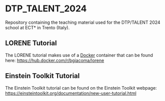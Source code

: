 # DTP_TALENT_2024
Repository containing the teaching material used for the DTP/TALENT 2024 school at ECT* in Trento (Italy).

## LORENE Tutorial
The LORENE tutorial makes use of a [Docker](https://www.docker.com/) container that can be found here: https://hub.docker.com/r/bgiacoma/lorene

## Einstein Toolkit Tutorial
The Einstein Toolkit tutorial can be found on the Einstein Toolkit webpage: https://einsteintoolkit.org/documentation/new-user-tutorial.html
